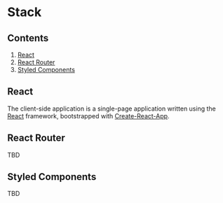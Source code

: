 # Stack

## Contents
1. [React](#react)
1. [React Router](#react-router)
1. [Styled Components](#styled-components)

## React
The client-side application is a single-page application written using the [React](https://reactjs.org) framework, bootstrapped with [Create-React-App](https://github.com/facebookincubator/create-react-app).

## React Router
TBD

## Styled Components
TBD

